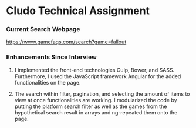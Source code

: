 # Cludo Technical Assignment

### Current Search Webpage
https://www.gamefaqs.com/search?game=fallout

### Enhancements Since Interview
1. I implemented the front-end technologies Gulp, Bower, and SASS. Furthermore, I used the JavaScript framework Angular for the added functionalities on the page.

2. The search within filter, pagination, and selecting the amount of items to view at once functionalities are working. I modularized the code by putting the platform search filter as well as the games from the hypothetical search result in arrays and ng-repeated them onto the page.
